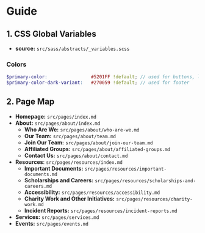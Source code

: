 # Guide

## 1. CSS Global Variables
- **source:** `src/sass/abstracts/_variables.scss`

### Colors
```scss
$primary-color:                #5201FF !default; // used for buttons, links, certain headers
$primary-color-dark-variant:   #270059 !default; // used for footer
```

## 2. Page Map

- **Homepage:** `src/pages/index.md`
- **About:** `src/pages/about/index.md`
  - **Who Are We:** `src/pages/about/who-are-we.md`
  - **Our Team:** `src/pages/about/team.md`
  - **Join Our Team:** `src/pages/about/join-our-team.md`
  - **Affiliated Groups:** `src/pages/about/affiliated-groups.md`
  - **Contact Us:** `src/pages/about/contact.md`
- **Resources**: `src/pages/resources/index.md`
  - **Important Documents:** `src/pages/resources/important-documents.md`
  - **Scholarships and Careers:** `src/pages/resources/scholarships-and-careers.md`
  - **Accessibility:** `src/pages/resources/accessibility.md`
  - **Charity Work and Other Initiatives:** `src/pages/resources/charity-work.md`
  - **Incident Reports:** `src/pages/resources/incident-reports.md`
- **Services:** `src/pages/services.md`
- **Events:** `src/pages/events.md`